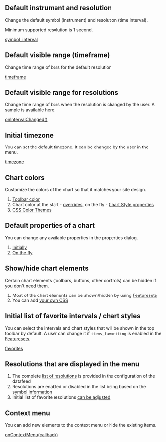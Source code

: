 ## Default instrument and resolution

Change the default symbol (instrument) and resolution (time interval).

Minimum supported resolution is 1 second.

[symbol, interval](https://github.com/Abolfazl2647/Charts/blob/main/Widget-Constructor#symbol-interval)

## Default visible range (timeframe)

Change time range of bars for the default resolution

[timeframe](https://github.com/Abolfazl2647/Charts/blob/main/Widget-Constructor#timeframe)

## Default visible range for resolutions

Change time range of bars when the resolution is changed by the user. A sample is available here:

[onIntervalChanged()](https://github.com/Abolfazl2647/Charts/blob/main/Chart-Methods#onintervalchanged)

## Initial timezone

You can set the default timezone. It can be changed by the user in the menu.

[timezone](https://github.com/Abolfazl2647/Charts/blob/main/Widget-Constructor#timezone)

## Chart colors

Customize the colors of the chart so that it matches your site design.

1. [Toolbar color](https://github.com/Abolfazl2647/Charts/blob/main/Toolbars)
1. Chart color at the start - [overrides](https://github.com/Abolfazl2647/Charts/blob/main/Widget-Constructor#overrides), on the fly - [Chart Style properties](https://github.com/Abolfazl2647/Charts/blob/main/Chart-Style-Properties)
1. [CSS Color Themes](https://github.com/Abolfazl2647/Charts/blob/main/CSS-Color-Themes)

## Default properties of a chart

You can change any available properties in the properties dialog.

1. [Initially](https://github.com/Abolfazl2647/Charts/blob/main/Widget-Constructor#overrides)
1. [On the fly](https://github.com/Abolfazl2647/Charts/blob/main/Widget-Methods#applyoverridesoverrides)

## Show/hide chart elements

Certain chart elements (toolbars, buttons, other controls) can be hidden if you don't need them.

1. Most of the chart elements can be shown/hidden by using [Featuresets](https://github.com/Abolfazl2647/Charts/blob/main/Featuresets)
1. You can add [your own CSS](https://github.com/Abolfazl2647/Charts/blob/main/Widget-Constructor#custom_css_url)

## Initial list of favorite intervals / chart styles

You can select the intervals and chart styles that will be shown in the top toolbar by default. A user can change it if `items_favoriting` is enabled in the [Featuresets](https://github.com/Abolfazl2647/Charts/blob/main/Featuresets).

[favorites](https://github.com/Abolfazl2647/Charts/blob/main/Widget-Constructor#favorites)

## Resolutions that are displayed in the menu

1. The complete [list of resolutions](https://github.com/Abolfazl2647/Charts/blob/main/JS-Api#supported_resolutions) is provided in the configuration of the datafeed
1. Resolutions are enabled or disabled in the list being based on the [symbol information](https://github.com/Abolfazl2647/Charts/blob/main/Symbology#supported_resolutions)
1. Initial list of favorite resolutions [can be adjusted](https://github.com/Abolfazl2647/Charts/blob/main/Widget-Constructor#favorites)

## Context menu

You can add new elements to the context menu or hide the existing items.

[onContextMenu(callback)](https://github.com/Abolfazl2647/Charts/blob/main/Widget-Methods#oncontextmenucallback)
